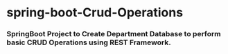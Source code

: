 # spring-boot-Crud-Operations

### SpringBoot Project to Create Department Database to perform basic CRUD Operations using REST Framework.
